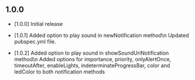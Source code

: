 ## 1.0.0

* [1.0.0]
Initial release

* [1.0.1]
Added option to play sound in newNotification method\n
Updated pubspec.yml file.

* [1.0.2]
Added option to play sound in showSoundUriNotification method\n
Added options for importance, priority, onlyAlertOnce, timeoutAfter, enableLights, indeterminateProgressBar, color and ledColor to both notification methods
